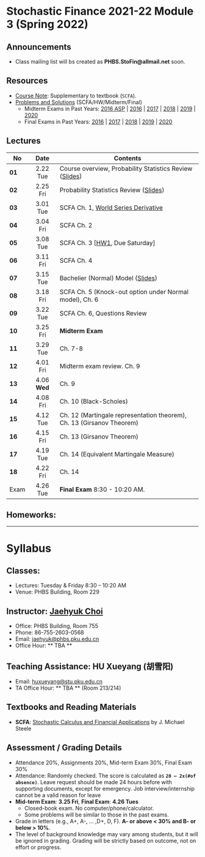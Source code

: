# Stochastic Finance 2021-22 Module 3 (Spring 2022)

## Announcements
* Class mailing list will bs created as __PHBS.StoFin@allmail.net__ soon.

## Resources
* [Course Note](files/SCFA_Notes.pdf): Supplementary to textbook (`SCFA`).
* [Problems and Solutions](files/SF_Problems.pdf) (SCFA/HW/Midterm/Final)
  * Midterm Exams in Past Years: [2016 ASP](files/ASP2016_Midterm.pdf) | [2016](files/SF2016_Midterm.pdf) | [2017](files/SF2017_Midterm.pdf) | [2018](files/SF2018_Midterm.pdf) | [2019](files/SF2019_Midterm.pdf) | [2020](files/SF2020_Midterm.pdf) 
  * Final Exams in Past Years: [2016](files/SF2016_Final.pdf) | [2017](files/SF2017_Final.pdf) |
[2018](files/SF2018_Final.pdf) | [2019](files/SF2019_Final.pdf) | [2020](files/SF2020_Final.pdf) 

## Lectures
No | Date | Contents
--- | :---: | ---
__01__ | 2.22 Tue | Course overview, Probability Statistics Review ([Slides](files/Prob_Stat_Review.pdf))
__02__ | 2.25 Fri | Probability Statistics Review ([Slides](files/Prob_Stat_Review.pdf))
__03__ | 3.01 Tue | SCFA Ch. 1, [World Series Derivative](files/World_Series.pdf)
__04__ | 3.04 Fri | SCFA Ch. 2
__05__ | 3.08 Tue | SCFA Ch. 3 [[HW1](files/SF2021_HW_Solution.pdf), Due Saturday]
__06__ | 3.11 Fri | SCFA Ch. 4 
__07__ | 3.15 Tue | Bachelier (Normal) Model ([Slides](files/Normal_Model.pdf))
__08__ | 3.18 Fri | SCFA Ch. 5 (Knock-out option under Normal model), Ch. 6
__09__ | 3.22 Tue | SCFA Ch. 6, Questions Review
__10__ | 3.25 Fri | __Midterm Exam__
__11__ | 3.29 Tue | Ch. 7-8
__12__ | 4.01 Fri | Midterm exam review. Ch. 9
__13__ | 4.06 __Wed__ | Ch. 9
__14__ | 4.08 Fri | Ch. 10 (Black-Scholes)
__15__ | 4.12 Tue | Ch. 12 (Martingale representation theorem), Ch. 13 (Girsanov Theorem)
__16__ | 4.15 Fri | Ch. 13 (Girsanov Theorem)
__17__ | 4.19 Tue | Ch. 14 (Equivalent Martingale Measure)
__18__ | 4.22 Fri | Ch. 14
Exam | 4.26 Tue | __Final Exam__ 8:30 - 10:20 AM. 

## Homeworks: 
<!--
### __Set 1__: __SCFA__ Exercise Problem 1.1 and 1.3 [Due by 3.05 Tues. Submit in class]: [Solution](files/SF2018_HW_Solution.pdf)
### __Set 2__: [HW 2](files/SF2018_HW_Solution.pdf) [Due by 3.16 Tues. Submit in class]
### __Set 3__: __SCFA__ Exercise 6.1, 6.2. [2017 Final Exam](files/SF2017_Final.pdf) Problem 4 (Interest rate and bond price SDE) and one more question: [Solution](files/SF2018_HW_Solution.pdf)
-->

***
# Syllabus

## Classes:
* Lectures: Tuesday & Friday 8:30 – 10:20 AM
* Venue: PHBS Building, Room 229

## Instructor: [Jaehyuk Choi](http://www.jaehyukchoi.net/phbs_en)
* Office: PHBS Building, Room 755
* Phone: 86-755-2603-0568
* Email: jaehyuk@phbs.pku.edu.cn
* Office Hour: ** TBA **

## Teaching Assistance: HU Xueyang (胡雪阳)
* Email: huxueyang@stu.pku.edu.cn
* TA Office Hour: ** TBA **  (Room 213/214)

## Textbooks and Reading Materials
* __SCFA__: [Stochastic Calculus and Financial Applications](http://www-stat.wharton.upenn.edu/~steele/StochasticCalculus.html) by J. Michael Steele

## Assessment / Grading Details
* Attendance 20%, Assignments 20%, Mid-term Exam 30%, Final Exam 30%
* Attendance: Randomly checked. The score is calculated as __`20 – 2x(#of absence)`__. Leave request should be made 24 hours before with supporting documents, except for emergency. Job interview/internship cannot be a valid reason for leave
* __Mid-term Exam__: __3.25 Fri__, __Final Exam__: __4.26 Tues__
  * Closed-book exam. No computer/phone/calculator. <!--  with one A4 page cheat sheet -->
  * Some problems will be similar to those in the past exams.
* Grade in letters (e.g., A+, A-, ... ,D+, D, F). __A- or above < 30% and B- or below > 10%__.
* The level of background knowledge may vary among students, but it will be ignored in grading. Grading will be strictly based on outcome, not on effort or progress.
